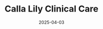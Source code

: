 ---  
layout: startup_page  
title: "Calla Lily Clinical Care"  
id: "callali.ly"  
permalink: "/callalilyclinicalcarecallali.ly04032025/"  
website: "https://www.callali.ly/"  
funding_round: "Grant"  
funding_amount: "£1M"  
investors: "National Institute for Health and Care Research (NIHR)"  
about: "Calla Lily Clinical Care is a UK-based medtech company developing a tampon-shaped device for delivering progesterone to pregnant women at risk of miscarriage. The device aims to improve the current method by eliminating leakage issues associated with vaginal pessaries, providing a more comfortable and hygienic experience. This technology addresses the significant economic and emotional burden associated with threatened miscarriage."  
markets: "Medtech, Women's Health, Drug Delivery"  
hq: "London, England, United Kingdom"  
founded_year: "2021"  
linkedin: "https://www.linkedin.com/company/calla-lily-clinical-care"  
twitter: ""  
instagram: ""  
facebook: ""  
crunchbase: ""  
pitchbook: "https://pitchbook.com/profiles/company/522921-61"  

date_display: "03-Apr-2025"  
date: "2025-04-03"

# SEO Optimization  
meta_title: "Calla Lily Clinical Care - Grant Funding (£1M)"  
meta_description: "Calla Lily Clinical Care, Calla Lily Clinical Care is a UK-based medtech company developing a tampon-shaped device for delivering progesterone to pregnant women at risk of misc..."  
meta_keywords: "Calla Lily Clinical Care, Medtech, Women's Health, Drug Delivery, Grant funding"  
canonical_url: "https://startup.projectstartups.com/callalilyclinicalcarecallali.ly04032025/"  
---